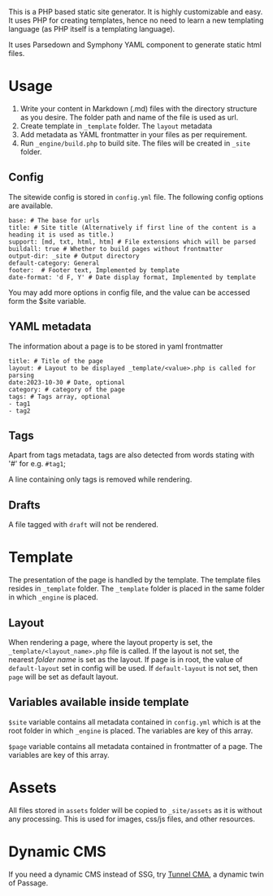 This is a PHP based static site generator. It is highly customizable and easy. It uses PHP for creating templates, hence no need to learn a new templating language (as PHP itself is a templating language).

It uses Parsedown and Symphony YAML component to generate static html files.

# Usage
1. Write your content in Markdown (.md) files with the directory structure as you desire. The folder path and name of the file is used as url.
2. Create template in `_template` folder. The `layout` metadata
3. Add metadata as YAML frontmatter in your files as per requirement.
4. Run `_engine/build.php` to build site. The files will be created in `_site` folder.

## Config

The sitewide config is stored in `config.yml` file. The following config options are available.
```
base: # The base for urls
title: # Site title (Alternatively if first line of the content is a heading it is used as title.)
support: [md, txt, html, htm] # File extensions which will be parsed
buildall: true # Whether to build pages without frontmatter
output-dir: _site # Output directory
default-category: General 
footer:  # Footer text, Implemented by template
date-format: 'd F, Y' # Date display format, Implemented by template
```

You may add more options in config file, and the value can be accessed form the $site variable.

## YAML metadata

The information about a page is to be stored in yaml frontmatter

```
title: # Title of the page
layout: # Layout to be displayed _template/<value>.php is called for parsing
date:2023-10-30 # Date, optional
category: # category of the page
tags: # Tags array, optional
- tag1
- tag2
```

## Tags

Apart from tags metadata, tags are also detected from words stating with '#' for e.g. `#tag1`;

A line containing only tags is removed while rendering.

## Drafts

A file tagged with `draft` will not be rendered.

# Template

The presentation of the page is handled by the template. The template files resides in `_template` folder. The `_template` folder is placed in the same folder in which `_engine` is placed.

## Layout

When rendering a page, where the layout property is set, the `_template/<layout_name>.php` file is called.  If the layout is not set, the nearest *folder name* is set as the layout. If page is in root, the value of `default-layout` set in config will be used. If `default-layout` is not set, then `page` will be set as default layout.

## Variables available inside template
`$site` variable contains all metadata contained in `config.yml` which is at the root folder in which `_engine` is placed. The variables are key of this array.

`$page` variable contains all metadata contained in frontmatter of a page. The variables are key of this array.

# Assets

All files stored in `assets` folder will be copied to `_site/assets` as it is without any processing. This is used for images, css/js files, and other resources.

# Dynamic CMS

If you need a dynamic CMS instead of SSG, try [Tunnel CMA](https://reactivematter.github.io/tunnelcms/), a dynamic twin of Passage.